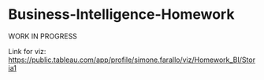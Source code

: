 # Business-Intelligence-Homework
WORK IN PROGRESS

Link for viz: https://public.tableau.com/app/profile/simone.farallo/viz/Homework_BI/Storia1
